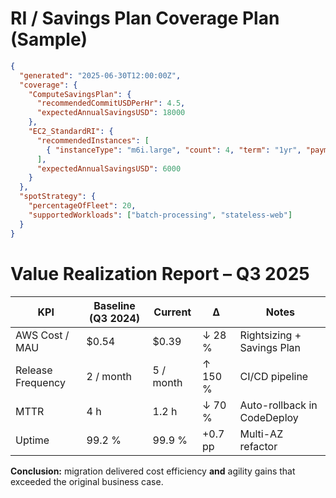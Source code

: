 # RI / Savings Plan Coverage Plan (Sample)

```json
{
  "generated": "2025-06-30T12:00:00Z",
  "coverage": {
    "ComputeSavingsPlan": {
      "recommendedCommitUSDPerHr": 4.5,
      "expectedAnnualSavingsUSD": 18000
    },
    "EC2_StandardRI": {
      "recommendedInstances": [
        { "instanceType": "m6i.large", "count": 4, "term": "1yr", "paymentOption": "NoUpfront" }
      ],
      "expectedAnnualSavingsUSD": 6000
    }
  },
  "spotStrategy": {
    "percentageOfFleet": 20,
    "supportedWorkloads": ["batch-processing", "stateless-web"]
  }
}

```



# Value Realization Report – Q3 2025

| KPI                 | Baseline (Q3 2024) | Current | Δ        | Notes                           |
|---------------------|--------------------|---------|----------|---------------------------------|
| AWS Cost / MAU      | $0.54              | $0.39   | ↓ 28 %   | Rightsizing + Savings Plan      |
| Release Frequency   | 2 / month          | 5 / month| ↑ 150 % | CI/CD pipeline                  |
| MTTR                | 4 h                | 1.2 h   | ↓ 70 %   | Auto-rollback in CodeDeploy     |
| Uptime              | 99.2 %             | 99.9 %  | +0.7 pp | Multi-AZ refactor               |

**Conclusion:** migration delivered cost efficiency **and** agility gains that exceeded the original business case.
